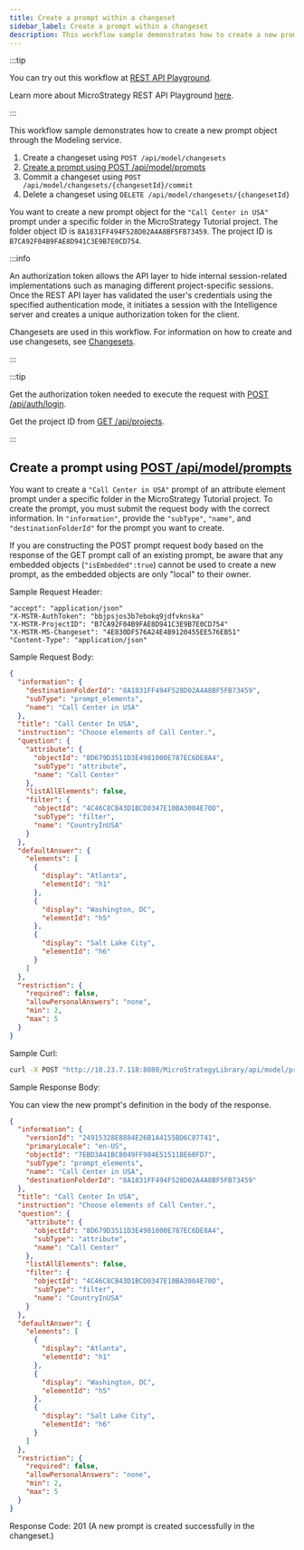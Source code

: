 ```yaml
---
title: Create a prompt within a changeset
sidebar_label: Create a prompt within a changeset
description: This workflow sample demonstrates how to create a new prompt object through the Modeling service.
---
```


:::tip

You can try out this workflow at [REST API Playground](https://www.postman.com/microstrategysdk/workspace/microstrategy-rest-api/folder/16131298-bfdf91c2-f8d8-495a-b4ca-cf1daeb7c6db?ctx=documentation).

Learn more about MicroStrategy REST API Playground [here](/docs/getting-started/playground.md).

:::

This workflow sample demonstrates how to create a new prompt object through the Modeling service.

1. Create a changeset using `POST /api/model/changesets`
1. [Create a prompt using POST /api/model/prompts](#create-a-prompt-using-postapimodelprompts)
1. Commit a changeset using `POST /api/model/changesets/{changesetId}/commit`
1. Delete a changeset using `DELETE /api/model/changesets/{changesetId}`

You want to create a new prompt object for the `"Call Center in USA"` prompt under a specific folder in the MicroStrategy Tutorial project. The folder object ID is `8A1831FF494F528D02A4A8BF5FB73459`. The project ID is `B7CA92F04B9FAE8D941C3E9B7E0CD754`.

:::info

An authorization token allows the API layer to hide internal session-related implementations such as managing different project-specific sessions. Once the REST API layer has validated the user's credentials using the specified authentication mode, it initiates a session with the Intelligence server and creates a unique authorization token for the client.

Changesets are used in this workflow. For information on how to create and use changesets, see [Changesets](/docs/common-workflows/modeling/changesets.md).

:::

:::tip

Get the authorization token needed to execute the request with [POST /api/auth/login](https://demo.microstrategy.com/MicroStrategyLibrary/api-docs/index.html#/Authentication/postLogin).

Get the project ID from [GET /api/projects](https://demo.microstrategy.com/MicroStrategyLibrary/api-docs/index.html#/Projects/getProjects_1).

:::

## Create a prompt using [POST /api/model/prompts](https://demo.microstrategy.com/MicroStrategyLibrary/api-docs/index.html#/Prompts/ms-postPrompt)

You want to create a `"Call Center in USA"` prompt of an attribute element prompt under a specific folder in the MicroStrategy Tutorial project. To create the prompt, you must submit the request body with the correct information. In `"information"`, provide the `"subType"`, `"name"`, and `"destinationFolderId"` for the prompt you want to create.

If you are constructing the POST prompt request body based on the response of the GET prompt call of an existing prompt, be aware that any embedded objects (`"isEmbedded":true`) cannot be used to create a new prompt, as the embedded objects are only "local" to their owner.

Sample Request Header:

```http
"accept": "application/json"
"X-MSTR-AuthToken": "bbjpsjos3b7ebokq9jdfvknska"
"X-MSTR-ProjectID": "B7CA92F04B9FAE8D941C3E9B7E0CD754"
"X-MSTR-MS-Changeset": "4E830DF576A24E4B9120455EE576EB51"
"Content-Type": "application/json"
```

Sample Request Body:

```json
{
  "information": {
    "destinationFolderId": "8A1831FF494F528D02A4A8BF5FB73459",
    "subType": "prompt_elements",
    "name": "Call Center in USA"
  },
  "title": "Call Center In USA",
  "instruction": "Choose elements of Call Center.",
  "question": {
    "attribute": {
      "objectId": "8D679D3511D3E4981000E787EC6DE8A4",
      "subType": "attribute",
      "name": "Call Center"
    },
    "listAllElements": false,
    "filter": {
      "objectId": "4C46C8CB43D1BCD0347E10BA3004E70D",
      "subType": "filter",
      "name": "CountryInUSA"
    }
  },
  "defaultAnswer": {
    "elements": [
      {
        "display": "Atlanta",
        "elementId": "h1"
      },
      {
        "display": "Washington, DC",
        "elementId": "h5"
      },
      {
        "display": "Salt Lake City",
        "elementId": "h6"
      }
    ]
  },
  "restriction": {
    "required": false,
    "allowPersonalAnswers": "none",
    "min": 2,
    "max": 5
  }
}
```

Sample Curl:

```bash
curl -X POST "http://10.23.7.118:8080/MicroStrategyLibrary/api/model/prompts" -H "accept: application/json" -H "X-MSTR-AuthToken: bbjpsjos3b7ebokq9jdfvknska" -H "X-MSTR-MS-Changeset: 4E830DF576A24E4B9120455EE576EB51" -H "Content-Type: application/json" -d '{"information":{"destinationFolderId":"8A1831FF494F528D02A4A8BF5FB73459","subType":"prompt_elements","name":"CallCenter_FilterInUSA_DefaultAnswers"},"title":"Call Center In UAS","instruction":"Choose elements of Call Center.","question":{"attribute":{"objectId":"8D679D3511D3E4981000E787EC6DE8A4","subType":"attribute","name":"Call Center"},"listAllElements":false,"filter":{"objectId":"4C46C8CB43D1BCD0347E10BA3004E70D","subType":"filter","name":"CountryInUSA"}},"defaultAnswer":{"elements":[{"display":"Atlanta","elementId":"h1"},{"display":"Washington, DC","elementId":"h5"},{"display":"Salt Lake City","elementId":"h6"}]},"restriction":{"required":false,"allowPersonalAnswers":"none","min":2,"max":5}}'
```

Sample Response Body:

You can view the new prompt's definition in the body of the response.

```json
{
  "information": {
    "versionId": "24915328E8884E26B1A4155BD6C87741",
    "primaryLocale": "en-US",
    "objectId": "7EBD3A41BC8049FF984E51511BE60FD7",
    "subType": "prompt_elements",
    "name": "Call Center in USA",
    "destinationFolderId": "8A1831FF494F528D02A4A8BF5FB73459"
  },
  "title": "Call Center In USA",
  "instruction": "Choose elements of Call Center.",
  "question": {
    "attribute": {
      "objectId": "8D679D3511D3E4981000E787EC6DE8A4",
      "subType": "attribute",
      "name": "Call Center"
    },
    "listAllElements": false,
    "filter": {
      "objectId": "4C46C8CB43D1BCD0347E10BA3004E70D",
      "subType": "filter",
      "name": "CountryInUSA"
    }
  },
  "defaultAnswer": {
    "elements": [
      {
        "display": "Atlanta",
        "elementId": "h1"
      },
      {
        "display": "Washington, DC",
        "elementId": "h5"
      },
      {
        "display": "Salt Lake City",
        "elementId": "h6"
      }
    ]
  },
  "restriction": {
    "required": false,
    "allowPersonalAnswers": "none",
    "min": 2,
    "max": 5
  }
}
```

Response Code: 201 (A new prompt is created successfully in the changeset.)
